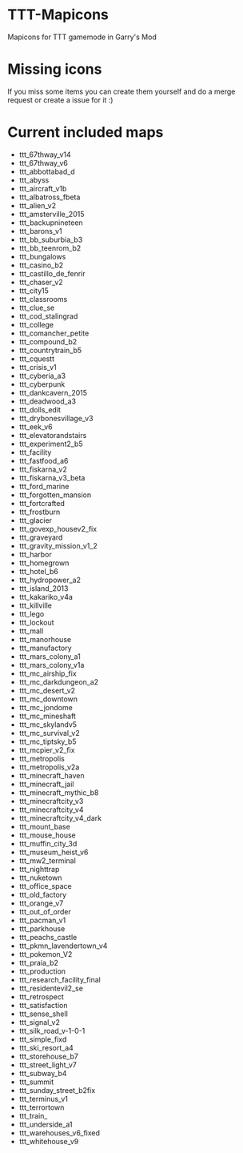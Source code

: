 # TTT-Mapicons
Mapicons for TTT gamemode in Garry's Mod

# Missing icons
If you miss some items you can create them yourself and do a merge request or create a issue for it :)

# Current included maps
+ ttt_67thway_v14
+ ttt_67thway_v6
+ ttt_abbottabad_d
+ ttt_abyss
+ ttt_aircraft_v1b
+ ttt_albatross_fbeta
+ ttt_alien_v2
+ ttt_amsterville_2015
+ ttt_backupnineteen
+ ttt_barons_v1
+ ttt_bb_suburbia_b3
+ ttt_bb_teenrom_b2
+ ttt_bungalows
+ ttt_casino_b2
+ ttt_castillo_de_fenrir
+ ttt_chaser_v2
+ ttt_city15
+ ttt_classrooms
+ ttt_clue_se
+ ttt_cod_stalingrad
+ ttt_college
+ ttt_comancher_petite
+ ttt_compound_b2
+ ttt_countrytrain_b5
+ ttt_cquestt
+ ttt_crisis_v1
+ ttt_cyberia_a3
+ ttt_cyberpunk
+ ttt_dankcavern_2015
+ ttt_deadwood_a3
+ ttt_dolls_edit
+ ttt_drybonesvillage_v3
+ ttt_eek_v6
+ ttt_elevatorandstairs
+ ttt_experiment2_b5
+ ttt_facility
+ ttt_fastfood_a6
+ ttt_fiskarna_v2
+ ttt_fiskarna_v3_beta
+ ttt_ford_marine
+ ttt_forgotten_mansion
+ ttt_fortcrafted
+ ttt_frostburn
+ ttt_glacier
+ ttt_govexp_housev2_fix
+ ttt_graveyard
+ ttt_gravity_mission_v1_2
+ ttt_harbor
+ ttt_homegrown
+ ttt_hotel_b6
+ ttt_hydropower_a2
+ ttt_island_2013
+ ttt_kakariko_v4a
+ ttt_killville
+ ttt_lego
+ ttt_lockout
+ ttt_mall
+ ttt_manorhouse
+ ttt_manufactory
+ ttt_mars_colony_a1
+ ttt_mars_colony_v1a
+ ttt_mc_airship_fix
+ ttt_mc_darkdungeon_a2
+ ttt_mc_desert_v2
+ ttt_mc_downtown
+ ttt_mc_jondome
+ ttt_mc_mineshaft
+ ttt_mc_skylandv5
+ ttt_mc_survival_v2
+ ttt_mc_tiptsky_b5
+ ttt_mcpier_v2_fix
+ ttt_metropolis
+ ttt_metropolis_v2a
+ ttt_minecraft_haven
+ ttt_minecraft_jail
+ ttt_minecraft_mythic_b8
+ ttt_minecraftcity_v3
+ ttt_minecraftcity_v4
+ ttt_minecraftcity_v4_dark
+ ttt_mount_base
+ ttt_mouse_house
+ ttt_muffin_city_3d
+ ttt_museum_heist_v6
+ ttt_mw2_terminal
+ ttt_nighttrap
+ ttt_nuketown
+ ttt_office_space
+ ttt_old_factory
+ ttt_orange_v7
+ ttt_out_of_order
+ ttt_pacman_v1
+ ttt_parkhouse
+ ttt_peachs_castle
+ ttt_pkmn_lavendertown_v4
+ ttt_pokemon_V2
+ ttt_praia_b2
+ ttt_production
+ ttt_research_facility_final
+ ttt_residentevil2_se
+ ttt_retrospect
+ ttt_satisfaction
+ ttt_sense_shell
+ ttt_signal_v2
+ ttt_silk_road_v-1-0-1
+ ttt_simple_fixd
+ ttt_ski_resort_a4
+ ttt_storehouse_b7
+ ttt_street_light_v7
+ ttt_subway_b4
+ ttt_summit
+ ttt_sunday_street_b2fix
+ ttt_terminus_v1
+ ttt_terrortown
+ ttt_train_
+ ttt_underside_a1
+ ttt_warehouses_v6_fixed
+ ttt_whitehouse_v9
